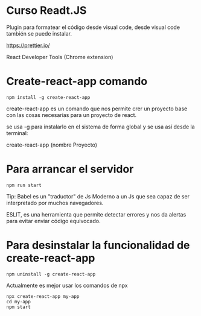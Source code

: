 # Curso Readt.JS

Plugin para formatear el código desde visual code, desde visual code también se puede instalar.

https://prettier.io/

React Developer Tools (Chrome extension)

# Create-react-app comando
```
npm install -g create-react-app
```

create-react-app es un comando que nos permite crer un proyecto base con las cosas necesarias para un proyecto de react.

se usa -g para instalarlo en el sistema de forma global y se usa así desde la terminal:

create-react-app (nombre Proyecto)

# Para arrancar el servidor 

```
npm run start
```

Tip: Babel es un "traductor" de Js Moderno a un Js que sea capaz de ser interpretado por muchos navegadores.

ESLIT, es una herramienta que permite detectar errores y nos da alertas para evitar enviar código equivocado.

# Para desinstalar la funcionalidad de create-react-app

```
npm uninstall -g create-react-app
```

Actualmente es mejor usar los comandos de npx 

```
npx create-react-app my-app
cd my-app
npm start
```
